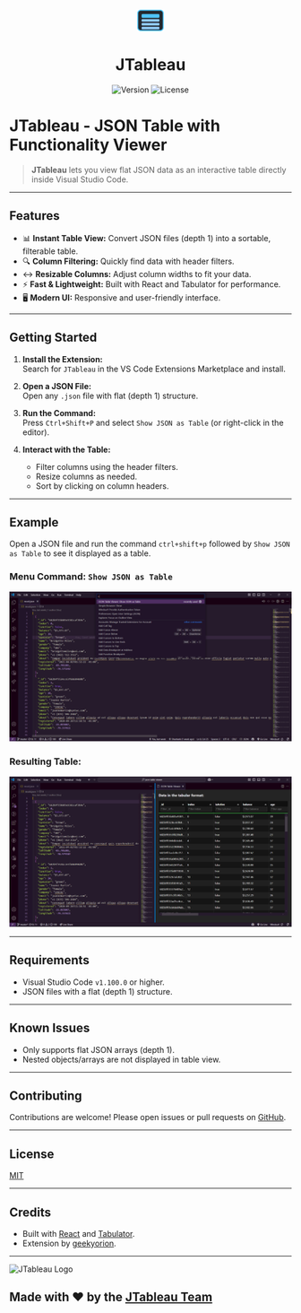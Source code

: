 <div align="center">
    <img src="./assets/logo.svg" alt="JTableau Logo" width="50">

# JTableau

![Version](https://img.shields.io/badge/version-1.0.1-blue.svg)
![License](https://img.shields.io/badge/license-MIT-green.svg)
</div>


# JTableau - JSON Table with Functionality Viewer

> **JTableau** lets you view flat JSON data as an interactive table directly inside Visual Studio Code.

---

## Features

- 📊 **Instant Table View:** Convert JSON files (depth 1) into a sortable, filterable table.
- 🔍 **Column Filtering:** Quickly find data with header filters.
- ↔️ **Resizable Columns:** Adjust column widths to fit your data.
- ⚡ **Fast & Lightweight:** Built with React and Tabulator for performance.
- 🖥️ **Modern UI:** Responsive and user-friendly interface.

---

## Getting Started

1. **Install the Extension:**  
   Search for `JTableau` in the VS Code Extensions Marketplace and install.

2. **Open a JSON File:**  
   Open any `.json` file with flat (depth 1) structure.

3. **Run the Command:**  
   Press `Ctrl+Shift+P` and select `Show JSON as Table` (or right-click in the editor).

4. **Interact with the Table:**  
   - Filter columns using the header filters.
   - Resize columns as needed.
   - Sort by clicking on column headers.

---

## Example

Open a JSON file and run the command `ctrl+shift+p` followed by `Show JSON as Table` to see it displayed as a table.

### Menu Command: `Show JSON as Table`
  ![Screenshot](./assets/extension-menu.png)
### Resulting Table:
  ![Screenshot](./assets/extension-result.png)


---

## Requirements

- Visual Studio Code `v1.100.0` or higher.
- JSON files with a flat (depth 1) structure.

---

## Known Issues

- Only supports flat JSON arrays (depth 1).
- Nested objects/arrays are not displayed in table view.

---

## Contributing

Contributions are welcome! Please open issues or pull requests on [GitHub](https://github.com/orionshub/json-table-viewer).

---

## License

[MIT](./LICENSE)

---

## Credits

- Built with [React](https://react.dev/) and [Tabulator](http://tabulator.info/).
- Extension by [geekyorion](https://github.com/orionshub).

---

![JTableau Logo](./logo.svg)

Made with ❤️ by the [JTableau Team](https://github.com/orionshub/json-table-viewer/graphs/contributors)
---
